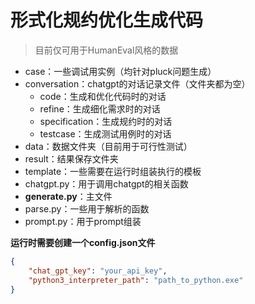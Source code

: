 # 形式化规约优化生成代码

> 目前仅可用于HumanEval风格的数据

- case：一些调试用实例（均针对pluck问题生成）
- conversation：chatgpt的对话记录文件（文件夹都为空）
    - code：生成和优化代码时的对话
    - refine：生成细化需求时的对话
    - specification：生成规约时的对话
    - testcase：生成测试用例时的对话
- data：数据文件夹（目前用于可行性测试）
- result：结果保存文件夹
- template：一些需要在运行时组装执行的模板
- chatgpt.py：用于调用chatgpt的相关函数
- **generate.py**：主文件
- parse.py：一些用于解析的函数
- prompt.py：用于prompt组装

**运行时需要创建一个config.json文件**
```json
{
    "chat_gpt_key": "your_api_key",
    "python3_interpreter_path": "path_to_python.exe"
}
```